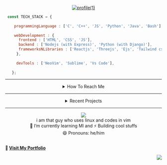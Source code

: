 <!--
**amitanshusahu/amitanshusahu** is a ✨ _special_ ✨ repository because its `README.md` (this file) appears on your GitHub profile.

Here are some ideas to get you started:

- 🔭 I’m currently working on ...
- 🌱 I’m currently learning ...
- 👯 I’m looking to collaborate on ...
- 🤔 I’m looking for help with ...
- 💬 Ask me about ...
- 📫 How to reach me: ...
- 😄 Pronouns: ...
- ⚡ Fun fact: ...
-->
<div align="center" title="designed by the ⚡ Amitanshu Sahu">

[![profile(1)](https://user-images.githubusercontent.com/83657737/220822264-089283cc-17cc-41a9-8dd0-21628768794c.png)](https://github.com/amitanshusahu)

</div>

```javascript
 const TECH_STACK = {
 
    programmingLanguage : ['C', 'C++', 'JS', 'Python', 'Java', 'Bash'],
    
    webDevelopment : {
      frontend : ['HTML', 'CSS', 'JS'],
      backend : ['Nodejs (with Express)', 'Python (with Django)'],
      frameworksNLibraries : ['Reactjs', 'Threejs', 'Ejs', 'Tailwind css', 'Bootstrap'],
     },
     
     devTools : ['NeoVim', 'Sublime', 'Vs Code'],
     
   };
```
---

<div align="center"> 
  
  <details> <summary> How To Reach Me </summary>
    <br>
    too lazy to update this
  </details>
  
 --- 
  
  <details> <summary> Recent Projects </summary>
    <br>
    see pinned ones :)
  </details>
  
---  
<!-- ![](https://github-readme-stats.vercel.app/api?username=amitanshusahu&theme=buefy&hide_border=false&include_all_commits=false&count_private=false) -->
![](https://github-readme-streak-stats.herokuapp.com/?user=amitanshusahu&theme=buefy&hide_border=false)
<br> i am that guy who uses linux and codes in vim <br>
🌱 I’m currently learning Ml and ⚡ Building cool stuffs <br>
😄 Pronouns: he/him <br>
</div>

<div align="left"> 
  
  <br><b>🧿  [ Visit My Portfolio ](https://github.com/amitanshusahu/amitanshusahu/edit/master/README.md) </b>
  
</div>

<div align="right"> 
  
  [![](https://visitcount.itsvg.in/api?id=amitanshusahu&icon=6&color=0)](https://visitcount.itsvg.in)
  
</div>
 
